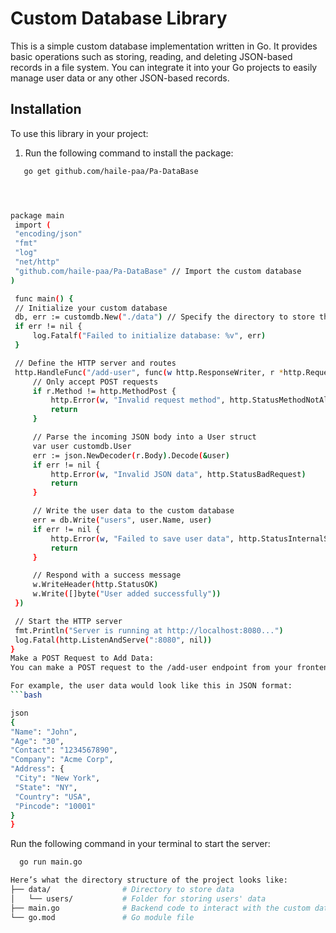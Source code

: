 # Custom Database Library

This is a simple custom database implementation written in Go. It provides basic operations such as storing, reading, and deleting JSON-based records in a file system. You can integrate it into your Go projects to easily manage user data or any other JSON-based records.

## Installation

To use this library in your project:

1. Run the following command to install the package:
```bash
   go get github.com/haile-paa/Pa-DataBase
```
   ```bash
  

  
   package main
    import (
	"encoding/json"
	"fmt"
	"log"
	"net/http"
	"github.com/haile-paa/Pa-DataBase" // Import the custom database
   )

    func main() {
	// Initialize your custom database
	db, err := customdb.New("./data") // Specify the directory to store the data
	if err != nil {
		log.Fatalf("Failed to initialize database: %v", err)
	}

	// Define the HTTP server and routes
	http.HandleFunc("/add-user", func(w http.ResponseWriter, r *http.Request) {
		// Only accept POST requests
		if r.Method != http.MethodPost {
			http.Error(w, "Invalid request method", http.StatusMethodNotAllowed)
			return
		}

		// Parse the incoming JSON body into a User struct
		var user customdb.User
		err := json.NewDecoder(r.Body).Decode(&user)
		if err != nil {
			http.Error(w, "Invalid JSON data", http.StatusBadRequest)
			return
		}

		// Write the user data to the custom database
		err = db.Write("users", user.Name, user)
		if err != nil {
			http.Error(w, "Failed to save user data", http.StatusInternalServerError)
			return
		}

		// Respond with a success message
		w.WriteHeader(http.StatusOK)
		w.Write([]byte("User added successfully"))
	})

	// Start the HTTP server
	fmt.Println("Server is running at http://localhost:8080...")
	log.Fatal(http.ListenAndServe(":8080", nil))
   }
 Make a POST Request to Add Data:
You can make a POST request to the /add-user endpoint from your frontend or using a tool like Postman.

For example, the user data would look like this in JSON format:
 ```bash

json
{
  "Name": "John",
  "Age": "30",
  "Contact": "1234567890",
  "Company": "Acme Corp",
  "Address": {
    "City": "New York",
    "State": "NY",
    "Country": "USA",
    "Pincode": "10001"
  }
}


 ```
  Run the following command in your terminal to start the server:
```bash
  go run main.go
```
```bash
Here’s what the directory structure of the project looks like:
├── data/                # Directory to store data
│   └── users/           # Folder for storing users' data
├── main.go              # Backend code to interact with the custom database
└── go.mod               # Go module file
```
